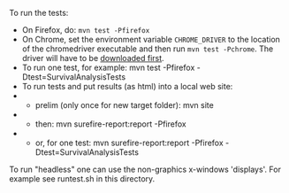 To run the tests:

- On Firefox, do: `mvn test -Pfirefox`
- On Chrome, set the environment variable `CHROME_DRIVER` to the location of the
  chromedriver executable and then run `mvn test -Pchrome`. The driver will have
  to be
  [downloaded first](http://chromedriver.storage.googleapis.com/index.html).
- To run one test, for example:  mvn test -Pfirefox -Dtest=SurvivalAnalysisTests
- To run tests and put results (as html) into a local web site:
- - prelim (only once for new target folder): mvn site
- - then: mvn surefire-report:report -Pfirefox
- - or, for one test: mvn surefire-report:report -Pfirefox -Dtest=SurvivalAnalysisTests

To run "headless" one can use the non-graphics x-windows 'displays'. 
For example see runtest.sh in this directory.


